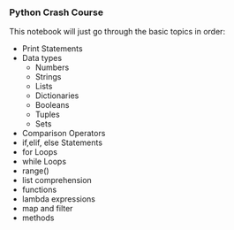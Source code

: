 ### Python Crash Course
This notebook will just go through the basic topics in order:

- Print Statements
- Data types
    - Numbers
    - Strings
    - Lists
    - Dictionaries
    - Booleans
    - Tuples
    - Sets
- Comparison Operators
- if,elif, else Statements
- for Loops
- while Loops
- range()
- list comprehension
- functions
- lambda expressions
- map and filter
- methods
